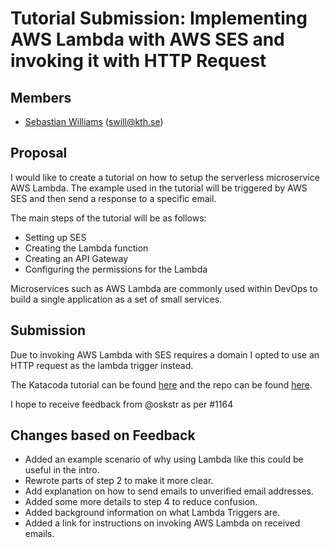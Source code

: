 # Tutorial Submission: Implementing AWS Lambda with AWS SES and invoking it with HTTP Request
## Members
- [Sebastian Williams](https://github.com/sfkwww) (swill@kth.se)

## Proposal

I would like to create a tutorial on how to setup the serverless microservice AWS Lambda. The example used in the tutorial will be triggered by AWS SES and then send a response to a specific email.

The main steps of the tutorial will be as follows:
- Setting up SES
- Creating the Lambda function
- Creating an API Gateway
- Configuring the permissions for the Lambda

Microservices such as AWS Lambda are commonly used within DevOps to build a single application as a set of small services.

## Submission

Due to invoking AWS Lambda with SES requires a domain I opted to use an HTTP request as the lambda trigger instead.

The Katacoda tutorial can be found [here](https://www.katacoda.com/sfkwww/scenarios/aws-lambda-ses) and the repo can be found [here](https://github.com/sfkwww/katacoda-scenarios).

I hope to receive feedback from @oskstr as per #1164

## Changes based on Feedback

- Added an example scenario of why using Lambda like this could be useful in the intro.
- Rewrote parts of step 2 to make it more clear.
- Add explanation on how to send emails to unverified email addresses.
- Added some more details to step 4 to reduce confusion.
- Added background information on what Lambda Triggers are.
- Added a link for instructions on invoking AWS Lambda on received emails.
